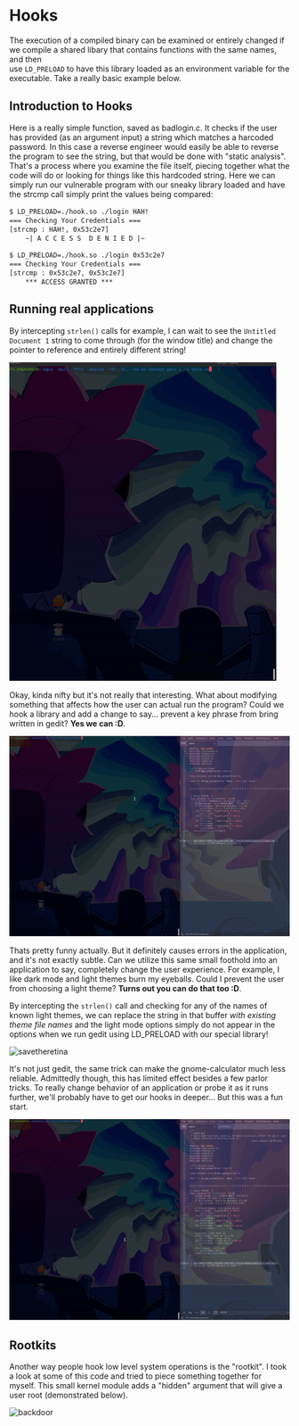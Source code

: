 # Hooks 
The execution of a compiled binary can be examined or entirely changed if we compile a shared libary that contains functions with the same names, and then  
use `LD_PRELOAD` to have this library loaded as an environment variable for the executable. Take a really basic example below. 

## Introduction to Hooks
Here is a really simple function, saved as badlogin.c. It checks if the user has provided (as an argument input) a string which matches a harcoded password. 
In this case a reverse engineer would easily be able to reverse the program to see the string, but that would be done with "static analysis". That's a process 
where you examine the file itself, piecing together what the code will do or looking for things like this hardcoded string. Here we can simply run our vulnerable 
program with our sneaky library loaded and have the strcmp call simply print the values being compared:
```
$ LD_PRELOAD=./hook.so ./login HAH!
=== Checking Your Credentials ===
[strcmp : HAH!,	0x53c2e7]
	~| A C C E S S  D E N I E D |~
```

```
$ LD_PRELOAD=./hook.so ./login 0x53c2e7
=== Checking Your Credentials ===
[strcmp : 0x53c2e7,	0x53c2e7]
	*** ACCESS GRANTED ***
```

## Running real applications
By intercepting `strlen()` calls for example, I can wait to see the `Untitled Document 1` string to come through (for the window title) and change the pointer to reference and entirely different string!


![hooked](https://raw.githubusercontent.com/scott-robbins/Learning/main/System/hooked.gif)

Okay, kinda nifty but it's not really that interesting. What about modifying something that affects how the user can actual run the program? Could we hook a library and add a change to say... prevent a key phrase from bring written in gedit? **Yes we can :D**.

![firstrule](https://raw.githubusercontent.com/scott-robbins/Learning/main/System/Hooks/ruleone.gif)

Thats pretty funny actually. But it definitely causes errors in the application, and it's not exactly subtle. Can we utilize this same small foothold into an application to say, completely change the user experience. For example, I like dark mode and light themes burn my eyeballs. Could I prevent the user from choosing  a light theme? **Turns out you can do that too :D**. 

By intercepting the `strlen()` call and checking for any of the names of known light themes, we can replace the string in that buffer *with existing theme file names* and the light mode options simply do not appear in the options when we run gedit using LD_PRELOAD with our special library!

![savetheretina](https://raw.githubusercontent.com/scott-robbins/Learning/main/System/Hooks/darkmode.gif)


It's not just gedit, the same trick can make the gnome-calculator much less reliable. Admittedly though, this has limited effect besides a few parlor tricks. To really change behavior of an application or probe it as it runs further, we'll probably have to get our hooks in deeper... But this was a fun start.

![badmath](https://raw.githubusercontent.com/scott-robbins/Learning/main/System/Hooks/Applications/badcalc.gif)

## Rootkits
Another way people hook low level system operations is the "rootkit". I took a look at some of this code and tried to piece something together for myself. This small kernel module adds a "hidden" argument that will give a user root (demonstrated below). 

![backdoor](https://raw.githubusercontent.com/scott-robbins/Learning/main/System/Hooks/godemode.gif)


